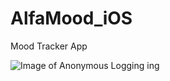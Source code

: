 # AlfaMood_iOS
Mood Tracker App

![Image of Anonymous Logging ing](https://drive.google.com/open?id=1loMk4uNOfK5zdHLuNCHrRANnon3dXjgP)
